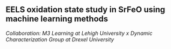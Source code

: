 ## EELS oxidation state study in SrFeO using machine learning methods

*Collaboration: M3 Learning at Lehigh University x Dynamic Characterization Group at Drexel University*


